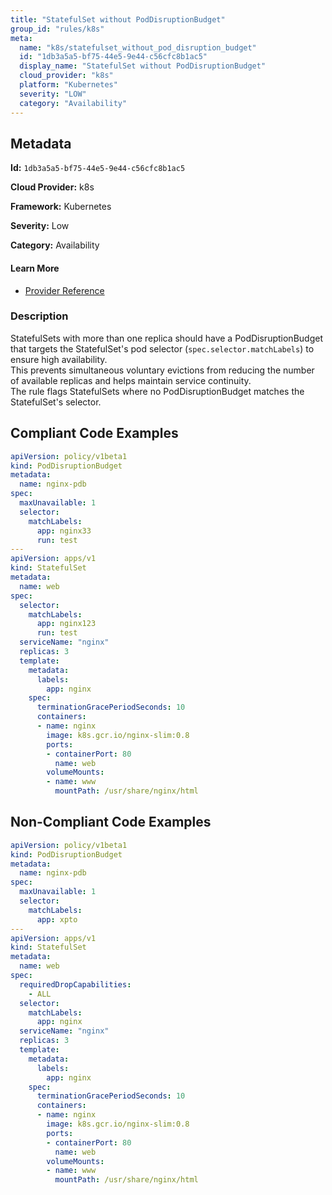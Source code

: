 ```yaml
---
title: "StatefulSet without PodDisruptionBudget"
group_id: "rules/k8s"
meta:
  name: "k8s/statefulset_without_pod_disruption_budget"
  id: "1db3a5a5-bf75-44e5-9e44-c56cfc8b1ac5"
  display_name: "StatefulSet without PodDisruptionBudget"
  cloud_provider: "k8s"
  platform: "Kubernetes"
  severity: "LOW"
  category: "Availability"
---
```

## Metadata

**Id:** `1db3a5a5-bf75-44e5-9e44-c56cfc8b1ac5`

**Cloud Provider:** k8s

**Framework:** Kubernetes

**Severity:** Low

**Category:** Availability

#### Learn More

 - [Provider Reference](https://kubernetes.io/docs/tasks/run-application/configure-pdb/)

### Description

 StatefulSets with more than one replica should have a PodDisruptionBudget that targets the StatefulSet's pod selector (`spec.selector.matchLabels`) to ensure high availability.  
This prevents simultaneous voluntary evictions from reducing the number of available replicas and helps maintain service continuity.  
The rule flags StatefulSets where no PodDisruptionBudget matches the StatefulSet's selector.


## Compliant Code Examples
```yaml
apiVersion: policy/v1beta1
kind: PodDisruptionBudget
metadata:
  name: nginx-pdb
spec:
  maxUnavailable: 1
  selector:
    matchLabels:
      app: nginx33
      run: test
---
apiVersion: apps/v1
kind: StatefulSet
metadata:
  name: web
spec:
  selector:
    matchLabels:
      app: nginx123
      run: test
  serviceName: "nginx"
  replicas: 3
  template:
    metadata:
      labels:
        app: nginx
    spec:
      terminationGracePeriodSeconds: 10
      containers:
      - name: nginx
        image: k8s.gcr.io/nginx-slim:0.8
        ports:
        - containerPort: 80
          name: web
        volumeMounts:
        - name: www
          mountPath: /usr/share/nginx/html

```
## Non-Compliant Code Examples
```yaml
apiVersion: policy/v1beta1
kind: PodDisruptionBudget
metadata:
  name: nginx-pdb
spec:
  maxUnavailable: 1
  selector:
    matchLabels:
      app: xpto
---
apiVersion: apps/v1
kind: StatefulSet
metadata:
  name: web
spec:
  requiredDropCapabilities:
    - ALL
  selector:
    matchLabels:
      app: nginx
  serviceName: "nginx"
  replicas: 3
  template:
    metadata:
      labels:
        app: nginx
    spec:
      terminationGracePeriodSeconds: 10
      containers:
      - name: nginx
        image: k8s.gcr.io/nginx-slim:0.8
        ports:
        - containerPort: 80
          name: web
        volumeMounts:
        - name: www
          mountPath: /usr/share/nginx/html

```